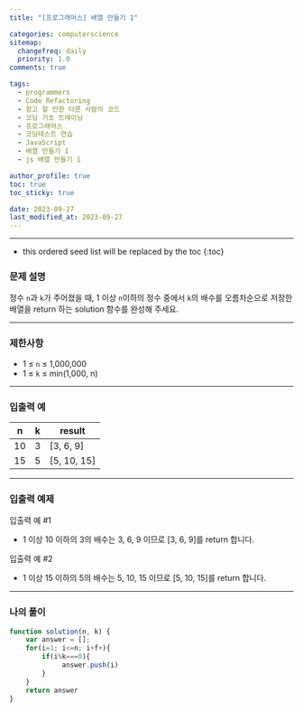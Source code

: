 ```yaml
---
title: "[프로그래머스] 배열 만들기 1"

categories: computerscience
sitemap:
  changefreq: daily
  priority: 1.0
comments: true

tags:
  - programmers
  - Code Refactoring
  - 참고 할 만한 다른 사람의 코드
  - 코딩 기초 트레이닝
  - 프로그래머스
  - 코딩테스트 연습
  - JavaScript
  - 배열 만들기 1
  - js 배열 만들기 1

author_profile: true
toc: true
toc_sticky: true

date: 2023-09-27
last_modified_at: 2023-09-27
---
```


---

<!-- prettier-ignore -->
* this ordered seed list will be replaced by the toc 
{:toc}

### 문제 설명

정수 `n`과 `k`가 주어졌을 때, 1 이상 `n`이하의 정수 중에서 `k`의 배수를 오름차순으로 저장한 배열을 return 하는 solution 함수를 완성해 주세요.

---

### 제한사항

- 1 ≤ `n` ≤ 1,000,000
- 1 ≤ `k` ≤ min(1,000, n)

---

### 입출력 예

| n   | k   | result      |
| --- | --- | ----------- |
| 10  | 3   | [3, 6, 9]   |
| 15  | 5   | [5, 10, 15] |

---

### 입출력 예제

입출력 예 #1

- 1 이상 10 이하의 3의 배수는 3, 6, 9 이므로 [3, 6, 9]를 return 합니다.

입출력 예 #2

- 1 이상 15 이하의 5의 배수는 5, 10, 15 이므로 [5, 10, 15]를 return 합니다.

---

### 나의 풀이

```jsx
function solution(n, k) {
    var answer = [];
    for(i=1; i<=n; i+f+){
        if(i%k===0){
             answer.push(i)
        }
    }
    return answer
}
```
